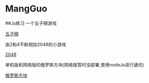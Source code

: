 ﻿# MangGuo  
##Js练习
一个五子棋游戏

[五子棋](https://cnyballk.github.io/MangGuo/graduation/fine/index.html)

由2和4不断相加2048的小游戏

[2048](https://cnyballk.github.io/MangGuo/graduation/2048/index.html)

单机版和网络版的俄罗斯方块(网络版暂时没部署,使用nodeJs进行通讯)

[俄罗斯方块](https://cnyballk.github.io/MangGuo/graduation/ors/index.html)
